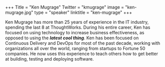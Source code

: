 +++
Title = "Ken Mugrage"
Twitter = "kmugrage"
image = "ken-mugrage.jpg"
type = "speaker"
linktitle = "ken-mugrage"
+++

Ken Mugrage has more than 25 years of experience in the IT industry, spending the last 8 at ThoughtWorks. During his entire career, Ken has focused on using technology to increase business effectiveness, as opposed to using the <strong><i>latest cool thing</i></strong>. Ken has been focused on Continuous Delivery and DevOps for most of the past decade, working with organizations all over the world, ranging from startups to Fortune 50 companies. He now uses this experience to teach others how to get better at building, testing and deploying software.